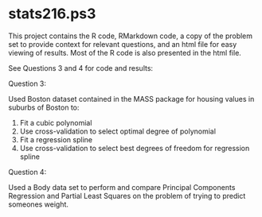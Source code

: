 # stats216.ps3

This project contains the R code, RMarkdown code, a copy of the problem set to provide context for relevant questions, and
an html file for easy viewing of results. Most of the R code is also presented in the html file.

See Questions 3 and 4 for code and results:

Question 3: 

Used Boston dataset contained in the MASS package for housing values in suburbs of Boston to:

1. Fit a cubic polynomial
2. Use cross-validation to select optimal degree of polynomial
3. Fit a regression spline
4. Use cross-validation to select best degrees of freedom for regression spline

Question 4:

Used a Body data set to perform and compare Principal Components Regression and Partial Least Squares 
on the problem of trying to predict someones weight.
